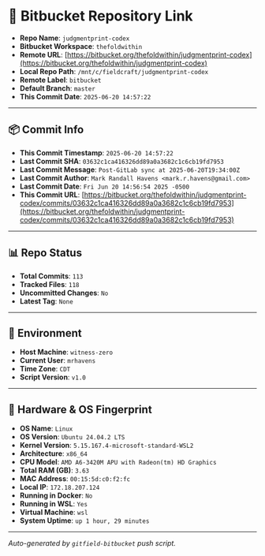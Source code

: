 # 🔗 Bitbucket Repository Link

- **Repo Name**: `judgmentprint-codex`
- **Bitbucket Workspace**: `thefoldwithin`
- **Remote URL**: [https://bitbucket.org/thefoldwithin/judgmentprint-codex](https://bitbucket.org/thefoldwithin/judgmentprint-codex)
- **Local Repo Path**: `/mnt/c/fieldcraft/judgmentprint-codex`
- **Remote Label**: `bitbucket`
- **Default Branch**: `master`
- **This Commit Date**: `2025-06-20 14:57:22`

---

## 📦 Commit Info

- **This Commit Timestamp**: `2025-06-20 14:57:22`
- **Last Commit SHA**: `03632c1ca416326dd89a0a3682c1c6cb19fd7953`
- **Last Commit Message**: `Post-GitLab sync at 2025-06-20T19:34:00Z`
- **Last Commit Author**: `Mark Randall Havens <mark.r.havens@gmail.com>`
- **Last Commit Date**: `Fri Jun 20 14:56:54 2025 -0500`
- **This Commit URL**: [https://bitbucket.org/thefoldwithin/judgmentprint-codex/commits/03632c1ca416326dd89a0a3682c1c6cb19fd7953](https://bitbucket.org/thefoldwithin/judgmentprint-codex/commits/03632c1ca416326dd89a0a3682c1c6cb19fd7953)

---

## 📊 Repo Status

- **Total Commits**: `113`
- **Tracked Files**: `118`
- **Uncommitted Changes**: `No`
- **Latest Tag**: `None`

---

## 🧭 Environment

- **Host Machine**: `witness-zero`
- **Current User**: `mrhavens`
- **Time Zone**: `CDT`
- **Script Version**: `v1.0`

---

## 🧬 Hardware & OS Fingerprint

- **OS Name**: `Linux`
- **OS Version**: `Ubuntu 24.04.2 LTS`
- **Kernel Version**: `5.15.167.4-microsoft-standard-WSL2`
- **Architecture**: `x86_64`
- **CPU Model**: `AMD A6-3420M APU with Radeon(tm) HD Graphics`
- **Total RAM (GB)**: `3.63`
- **MAC Address**: `00:15:5d:c0:f2:fc`
- **Local IP**: `172.18.207.124`
- **Running in Docker**: `No`
- **Running in WSL**: `Yes`
- **Virtual Machine**: `wsl`
- **System Uptime**: `up 1 hour, 29 minutes`

---

_Auto-generated by `gitfield-bitbucket` push script._
